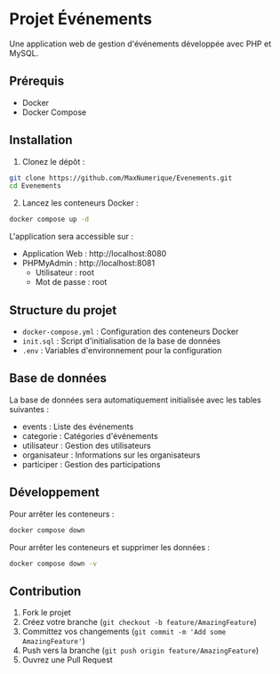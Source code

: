 # Projet Événements

Une application web de gestion d'événements développée avec PHP et MySQL.

## Prérequis

- Docker
- Docker Compose

## Installation

1. Clonez le dépôt :
```bash
git clone https://github.com/MaxNumerique/Evenements.git
cd Evenements
```

2. Lancez les conteneurs Docker :
```bash
docker compose up -d
```

L'application sera accessible sur :
- Application Web : http://localhost:8080
- PHPMyAdmin : http://localhost:8081
  - Utilisateur : root
  - Mot de passe : root

## Structure du projet

- `docker-compose.yml` : Configuration des conteneurs Docker
- `init.sql` : Script d'initialisation de la base de données
- `.env` : Variables d'environnement pour la configuration

## Base de données

La base de données sera automatiquement initialisée avec les tables suivantes :
- events : Liste des événements
- categorie : Catégories d'événements
- utilisateur : Gestion des utilisateurs
- organisateur : Informations sur les organisateurs
- participer : Gestion des participations

## Développement

Pour arrêter les conteneurs :
```bash
docker compose down
```

Pour arrêter les conteneurs et supprimer les données :
```bash
docker compose down -v
```

## Contribution

1. Fork le projet
2. Créez votre branche (`git checkout -b feature/AmazingFeature`)
3. Committez vos changements (`git commit -m 'Add some AmazingFeature'`)
4. Push vers la branche (`git push origin feature/AmazingFeature`)
5. Ouvrez une Pull Request
